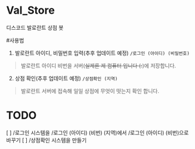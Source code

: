 # Val_Store
디스코드 발로란트 상점 봇

#사용법

1. 발로란트 아이디, 비밀번호 입력(추후 업데이트 예정)
```/로그인 (아이디) (비밀번호)```
> 발로란트 아이디 비번을 서버(~~실제론 제 컴퓨터 입니다 (:~~)에 저장합니다.

2. 상점 확인(추후 업데이트 예정)
```/상점확인 (지역)```
> 발로란트 서버에 접속해 일일 상점에 무엇이 떳는지 확인 합니다.

# TODO
[ ] /로그인 시스템을 /로그인 (아이디) (비번) (지역)에서 /로그인 (아이디) (비번)으로 바꾸기
[ ] /상점확인 시스템을 만들기
